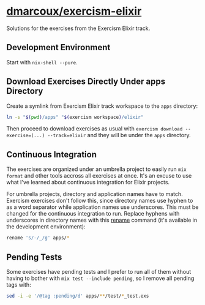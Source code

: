 # <a href="https://github.com/dmarcoux/exercism-elixir">dmarcoux/exercism-elixir</a>

Solutions for the exercises from the Exercism Elixir track.

## Development Environment

Start with `nix-shell --pure`.

## Download Exercises Directly Under apps Directory

Create a symlink from Exercism Elixir track workspace to the `apps` directory:

```bash
ln -s "$(pwd)/apps" "$(exercism workspace)/elixir"
```

Then proceed to download exercises as usual with `exercism download
--exercise=(...) --track=elixir` and they will be under the `apps` directory.

## Continuous Integration

The exercises are organized under an umbrella project to easily run `mix format`
and other tools accross all exercises at once. It's an excuse to use what I've
learned about continuous integration for Elixir projects.

For umbrella projects, directory and application names have to match. Exercism
exercises don't follow this, since directory names use hyphen to as a word
separator while application names use underscores. This must be changed for the
continuous integration to run. Replace hyphens with underscores in directory
names with this [rename](https://github.com/pstray/rename) command (it's
available in the development environment):

```bash
rename 's/-/_/g' apps/*
```

## Pending Tests

Some exercises have pending tests and I prefer to run all of them without having
to bother with `mix test --include pending`, so I remove all pending tags with:

```bash
sed -i -e '/@tag :pending/d' apps/**/test/*_test.exs
```
